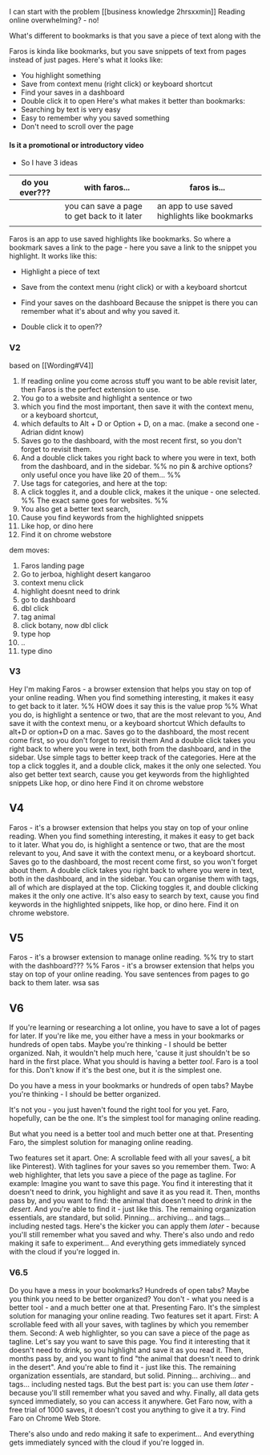 I can start with the problem [[business knowledge 2hrsxxmin]] 
Reading online overwhelming? - no!

What's different to bookmarks is that you save a piece of text along with the  

Faros is kinda like bookmarks, but you save snippets of text from pages instead of just pages.
Here's what it looks like:
* You highlight something
* Save from context menu (right click) or keyboard shortcut
* Find your saves in a dashboard
* Double click it to open
Here's what makes it better than bookmarks:
* Searching by text is very easy
* Easy to remember why you saved something
* Don't need to scroll over the page

#### Is it a promotional or introductory video
* So I have 3 ideas 

| do you ever??? | with faros...                               | faros is...                                   |
| -------------- | ------------------------------------------- | --------------------------------------------- |
|                | you can save a page to get back to it later | an app to use saved highlights like bookmarks |
|                |                                             |                                               |



Faros is an app to use saved highlights like bookmarks.
So where a bookmark saves a link to the page - here you save a link to the snippet you highlight.
It works like this:
* Highlight a piece of text
* Save from the context menu (right click) or with a keyboard shortcut
* Find your saves on the dashboard
Because the snippet is there you can remember what it's about and why you saved it.

* Double click it to open??

### V2
based on [[Wording#V4]]
1. If reading online you come across stuff you want to be able revisit later, then Faros is the perfect extension to use.
2. You go to a website and highlight a sentence or two
3. which you find the most important, then save it with the context menu, or a keyboard shortcut,
4. which defaults to Alt + D or Option + D, on a mac.
(make a second one - Adrian didnt know)
5. Saves go to the dashboard, with the most recent first, so you don't forget to revisit them.
6. And a double click takes you right back to where you were in text, both from the dashboard, and in the sidebar. 
%% no pin & archive options? only useful once you have like 20 of them... %%
7. Use tags for categories, and here at the top:
8. A click toggles it, and a double click, makes it the unique - one selected. 
%% The exact same goes for websites.  %%
9. You also get a better text search,
10. Cause you find keywords from the highlighted snippets
11. Like hop, or dino here
12. Find it on chrome webstore

dem moves:
1. Faros landing page
2. Go to jerboa, highlight desert kangaroo
3. context menu click
4. highlight doesnt need to drink
5. go to dashboard
6. dbl click
7. tag animal
8. click botany, now dbl click
9. type hop
10. ..
11. type dino

### V3
Hey I'm making Faros - a browser extension that helps you stay on top of your online reading.
When you find something interesting, it makes it easy to get back to it later. 
%% HOW does it say this is the value prop %%
What you do, is highlight a sentence or two, that are the most relevant to you, 
And save it with the context menu, or a keyboard shortcut
Which defaults to alt+D or option+D on a mac.
Saves go to the dashboard, the most recent come first, so you don't forget to revisit them
And a double click takes you right back to where you were in text, both from the dashboard, and in the sidebar. 
Use simple tags to better keep track of the categories.
Here at the top a click toggles it, and a double click, makes it the only one selected. 
You also get better text search, cause you get keywords from the highlighted snippets
Like hop, or dino here
Find it on chrome webstore
## V4
Faros - it's a browser extension that helps you stay on top of your online reading.
When you find something interesting, it makes it easy to get back to it later. 
What you do, is highlight a sentence or two, that are the most relevant to you, 
And save it with the context menu, or a keyboard shortcut.
Saves go to the dashboard, the most recent come first, so you won't forget about them.
A double click takes you right back to where you were in text, both in the dashboard, and in the sidebar.
You can organise them with tags, all of which are displayed at the top. Clicking toggles it, and double clicking makes it the only one active.
It's also easy to search by text, cause you find keywords in the highlighted snippets,
like hop, or dino here.
Find it on chrome webstore.

## V5 
Faros - it's a browser extension to manage online reading.
%% try to start with the dashboard??? %%
Faros - it's a browser extension that helps you stay on top of your online reading.
You save sentences from pages to go back to them later.
wsa sas

## V6
If you're learning or researching a lot online, you have to save a lot of pages for later.
If you're like me, you either have a mess in your bookmarks or hundreds of open tabs.
Maybe you're thinking - I should be better organized. 
Nah, it wouldn't help much here, 'cause it just shouldn't be so hard in the first place.
What you should is having a better *tool*.
Faro is a tool for this. Don't know if it's the best one, but it *is* the simplest one.

Do you have a mess in your bookmarks or hundreds of open tabs?
Maybe you're thinking - I should be better organized. 

It's not you - you just haven't found the right tool for you yet.
Faro, hopefully, can be the one.
It's the simplest tool for managing online reading.

But what you need is a better tool and much better one at that.
Presenting Faro, the simplest solution for managing online reading.

Two features set it apart.
One: A scrollable feed with all your saves(, a bit like Pinterest).
With taglines for your saves so you remember them.
Two: A web highlighter, that lets you save a piece of the page as tagline.
For example: Imagine you want to save this page. You find it interesting that it doesn't need to drink, you highlight and save it as you read it.
Then, months pass by, and you want to find: the animal that doesn't need to *drink* in the *desert*. And you're able to find it - just like this.
The remaining organization essentials, are standard, but solid. Pinning... archiving... and tags... including nested tags. 
Here's the kicker you can apply them *later* - because you'll still remember what you saved and why.
There's also undo and redo making it safe to experiment...
And everything gets immediately synced with the cloud if you're logged in.

### V6.5
Do you have a mess in your bookmarks? Hundreds of open tabs?
Maybe you think you need to be better organized?
You don't - what you need is a better tool - and a much better one at that.
Presenting Faro. It's the simplest solution for managing your online reading.
Two features set it apart.
First: A scrollable feed with all your saves, with taglines by which you remember them.
Second: A web highlighter, so you can save a piece of the page as tagline.
Let's say you want to save this page. You find it interesting that it doesn't need to drink, so you highlight and save it as you read it.
Then, months pass by, and you want to find "the animal that doesn't need to drink in the desert". And you're able to find it - just like this.
The remaining organization essentials, are standard, but solid. Pinning... archiving... and tags... including nested tags. 
But the best part is: you can use them *later* - because you'll still remember what you saved and why.
Finally, all data gets synced immediately, so you can access it anywhere.
Get Faro now, with a free trial of 1000 saves, it doesn't cost you anything to give it a try.
Find Faro on Chrome Web Store.

There's also undo and redo making it safe to experiment...
And everything gets immediately synced with the cloud if you're logged in.




